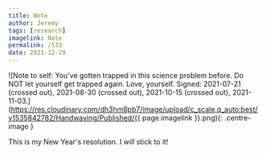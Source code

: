 ```yaml
---
title: Note
author: Jeremy
tags: [research]
imagelink: Note
permalink: /533
date: 2021-12-29
---
```


![Note to self: You've gotten trapped in this science problem before. Do NOT let yourself get trapped again. Love, yourself. Signed: 2021-07-21 (crossed out), 2021-08-30 (crossed out), 2021-10-15 (crossed out), 2021-11-03.](https://res.cloudinary.com/dh3hm8pb7/image/upload/c_scale,q_auto:best/v1535842782/Handwaving/Published/{{ page.imagelink }}.png){: .centre-image }

This is my New Year's resolution. I *will* stick to it!
